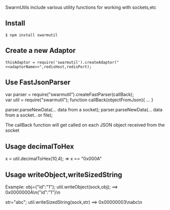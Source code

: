 SwarmUtils include various utility functions for working with sockets,etc

## Install

    $ npm install swarmutil

## Create a new Adaptor

    thisAdaptor = require('swarmutil').createAdaptor("<<adaptorName>>",redisHost,redisPort);

## Use FastJsonParser

   var parser = require("swarmutil").createFastParser(callBack);   
   var util = require("swarmutil");
   function callBack(objectFromJson){
	...
   }
      
   parser.parseNewData(... data from a socket);
   parser.parseNewData(... data from a socket.. or file);
   
   The callBack function will get called on each JSON object received from the socket
   
## Usage decimalToHex
   x = util.decimalToHex(10,4); => x == "0x000A"
   
## Usage writeObject,writeSizedString
   Example:
   obj={"id":"1"};
   util.writeObject(sock,obj); ==> 0x0000000A\n{\"id\":"1"}\n
         
   str="abc";
   util.writeSizedString(sock,str) ==> 0x00000003\nabc\n

   
   